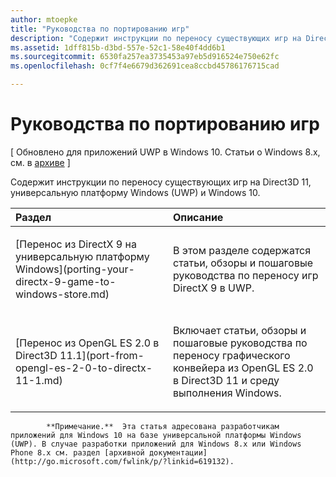 ```yaml
---
author: mtoepke
title: "Руководства по портированию игр"
description: "Содержит инструкции по переносу существующих игр на Direct3D 11, универсальную платформу Windows (UWP) и Windows 10."
ms.assetid: 1dff815b-d3bd-557e-52c1-58e40f4dd6b1
ms.sourcegitcommit: 6530fa257ea3735453a97eb5d916524e750e62fc
ms.openlocfilehash: 0cf7f4e6679d362691cea8ccbd45786176715cad

---
```


# Руководства по портированию игр


\[ Обновлено для приложений UWP в Windows 10. Статьи о Windows 8.x, см. в [архиве](http://go.microsoft.com/fwlink/p/?linkid=619132) \]

Содержит инструкции по переносу существующих игр на Direct3D 11, универсальную платформу Windows (UWP) и Windows 10.

<table>
<colgroup>
<col width="50%" />
<col width="50%" />
</colgroup>
<thead>
<tr class="header">
<th align="left">Раздел</th>
<th align="left">Описание</th>
</tr>
</thead>
<tbody>
<tr class="odd">
<td align="left"><p>[Перенос из DirectX 9 на универсальную платформу Windows](porting-your-directx-9-game-to-windows-store.md)</p></td>
<td align="left"><p>В этом разделе содержатся статьи, обзоры и пошаговые руководства по переносу игр DirectX 9 в UWP.</p></td>
</tr>
<tr class="even">
<td align="left"><p>[Перенос из OpenGL ES 2.0 в Direct3D 11.1](port-from-opengl-es-2-0-to-directx-11-1.md)</p></td>
<td align="left"><p>Включает статьи, обзоры и пошаговые руководства по переносу графического конвейера из OpenGL ES 2.0 в Direct3D 11 и среду выполнения Windows.</p></td>
</tr>
</tbody>
</table>

 

> 
            **Примечание.**  Эта статья адресована разработчикам приложений для Windows 10 на базе универсальной платформы Windows (UWP). В случае разработки приложений для Windows 8.x или Windows Phone 8.x см. раздел [архивной документации](http://go.microsoft.com/fwlink/p/?linkid=619132).

 

 

 







<!--HONumber=Jun16_HO4-->


